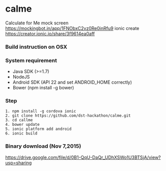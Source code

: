 # calme
Calculate for Me
mock screen https://mockingbot.in/app/1FNObxC2vz0Re0inRfu9
ionic create https://creator.ionic.io/share/3f9614ea0aff

### Build instruction on OSX
### System requirement
* Java SDK (>=1.7)
* NodeJS
* Android SDK (API 22 and set ANDROID_HOME correctly)
* Bower (npm install -g bower) 

 
### Step
```
1. npm install -g cordova ionic
2. git clone https://github.com/dst-hackathon/calme.git
3. cd callme
4. bower update
5. ionic platform add android
6. ionic build
```

### Binary download (Nov 7,2015)
https://drive.google.com/file/d/0B1-QqU-DaQr_UDhXSWo1U3BTSjA/view?usp=sharing
